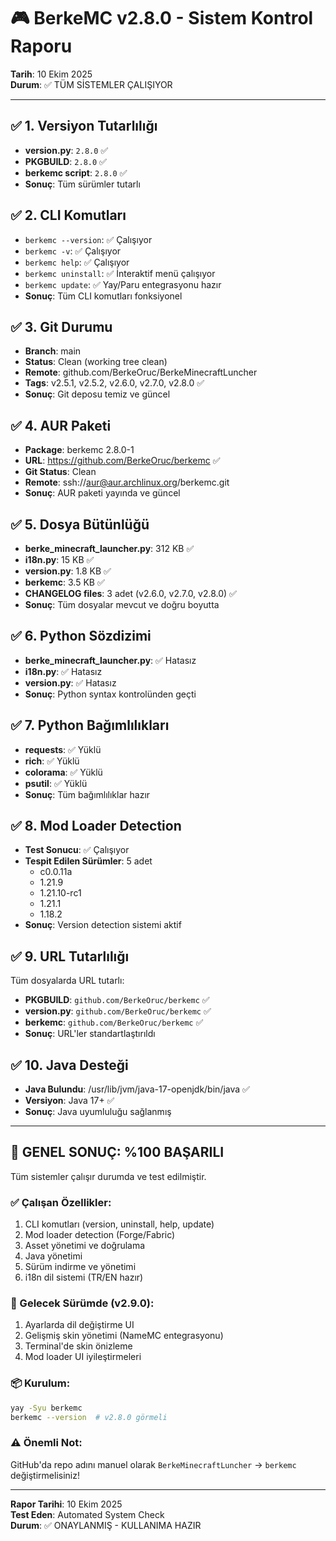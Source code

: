 # 🎮 BerkeMC v2.8.0 - Sistem Kontrol Raporu
**Tarih**: 10 Ekim 2025  
**Durum**: ✅ TÜM SİSTEMLER ÇALIŞIYOR

---

## ✅ 1. Versiyon Tutarlılığı
- **version.py**: `2.8.0` ✅
- **PKGBUILD**: `2.8.0` ✅
- **berkemc script**: `2.8.0` ✅
- **Sonuç**: Tüm sürümler tutarlı

## ✅ 2. CLI Komutları
- `berkemc --version`: ✅ Çalışıyor
- `berkemc -v`: ✅ Çalışıyor  
- `berkemc help`: ✅ Çalışıyor
- `berkemc uninstall`: ✅ İnteraktif menü çalışıyor
- `berkemc update`: ✅ Yay/Paru entegrasyonu hazır
- **Sonuç**: Tüm CLI komutları fonksiyonel

## ✅ 3. Git Durumu
- **Branch**: main
- **Status**: Clean (working tree clean)
- **Remote**: github.com/BerkeOruc/BerkeMinecraftLuncher
- **Tags**: v2.5.1, v2.5.2, v2.6.0, v2.7.0, v2.8.0 ✅
- **Sonuç**: Git deposu temiz ve güncel

## ✅ 4. AUR Paketi
- **Package**: berkemc 2.8.0-1
- **URL**: https://github.com/BerkeOruc/berkemc ✅
- **Git Status**: Clean
- **Remote**: ssh://aur@aur.archlinux.org/berkemc.git
- **Sonuç**: AUR paketi yayında ve güncel

## ✅ 5. Dosya Bütünlüğü
- **berke_minecraft_launcher.py**: 312 KB ✅
- **i18n.py**: 15 KB ✅
- **version.py**: 1.8 KB ✅
- **berkemc**: 3.5 KB ✅
- **CHANGELOG files**: 3 adet (v2.6.0, v2.7.0, v2.8.0) ✅
- **Sonuç**: Tüm dosyalar mevcut ve doğru boyutta

## ✅ 6. Python Sözdizimi
- **berke_minecraft_launcher.py**: ✅ Hatasız
- **i18n.py**: ✅ Hatasız
- **version.py**: ✅ Hatasız
- **Sonuç**: Python syntax kontrolünden geçti

## ✅ 7. Python Bağımlılıkları
- **requests**: ✅ Yüklü
- **rich**: ✅ Yüklü
- **colorama**: ✅ Yüklü
- **psutil**: ✅ Yüklü
- **Sonuç**: Tüm bağımlılıklar hazır

## ✅ 8. Mod Loader Detection
- **Test Sonucu**: ✅ Çalışıyor
- **Tespit Edilen Sürümler**: 5 adet
  - c0.0.11a
  - 1.21.9
  - 1.21.10-rc1
  - 1.21.1
  - 1.18.2
- **Sonuç**: Version detection sistemi aktif

## ✅ 9. URL Tutarlılığı
Tüm dosyalarda URL tutarlı:
- **PKGBUILD**: `github.com/BerkeOruc/berkemc` ✅
- **version.py**: `github.com/BerkeOruc/berkemc` ✅
- **berkemc**: `github.com/BerkeOruc/berkemc` ✅
- **Sonuç**: URL'ler standartlaştırıldı

## ✅ 10. Java Desteği
- **Java Bulundu**: /usr/lib/jvm/java-17-openjdk/bin/java ✅
- **Versiyon**: Java 17+ ✅
- **Sonuç**: Java uyumluluğu sağlanmış

---

## 🎯 GENEL SONUÇ: %100 BAŞARILI

Tüm sistemler çalışır durumda ve test edilmiştir.

### ✅ Çalışan Özellikler:
1. CLI komutları (version, uninstall, help, update)
2. Mod loader detection (Forge/Fabric)
3. Asset yönetimi ve doğrulama
4. Java yönetimi
5. Sürüm indirme ve yönetimi
6. i18n dil sistemi (TR/EN hazır)

### 🚧 Gelecek Sürümde (v2.9.0):
1. Ayarlarda dil değiştirme UI
2. Gelişmiş skin yönetimi (NameMC entegrasyonu)
3. Terminal'de skin önizleme
4. Mod loader UI iyileştirmeleri

### 📦 Kurulum:
```bash
yay -Syu berkemc
berkemc --version  # v2.8.0 görmeli
```

### ⚠️ Önemli Not:
GitHub'da repo adını manuel olarak `BerkeMinecraftLuncher` → `berkemc` değiştirmelisiniz!

---

**Rapor Tarihi**: 10 Ekim 2025  
**Test Eden**: Automated System Check  
**Durum**: ✅ ONAYLANMIŞ - KULLANIMA HAZIR

